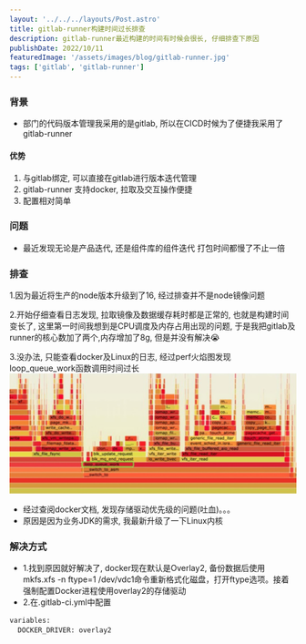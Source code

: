 ```yaml
---
layout: '../../../layouts/Post.astro'
title: gitlab-runner构建时间过长排查
description: gitlab-runner最近构建的时间有时候会很长, 仔细排查下原因
publishDate: 2022/10/11
featuredImage: '/assets/images/blog/gitlab-runner.jpg'
tags: ['gitlab', 'gitlab-runner']
---
```

### 背景
- 部门的代码版本管理我采用的是gitlab, 所以在CICD时候为了便捷我采用了gitlab-runner
#### 优势
1. 与gitlab绑定, 可以直接在gitlab进行版本迭代管理
2. gitlab-runner 支持docker, 拉取及交互操作便捷
3. 配置相对简单

### 问题
- 最近发现无论是产品迭代, 还是组件库的组件迭代 打包时间都慢了不止一倍

### 排查
1.因为最近将生产的node版本升级到了16, 经过排查并不是node镜像问题

2.开始仔细查看日志发现, 拉取镜像及数据缓存耗时都是正常的, 也就是构建时间变长了, 这里第一时间我想到是CPU调度及内存占用出现的问题, 于是我把gitlab及runner的核心数加了两个,内存增加了8g, 但是并没有解决😭

3.没办法, 只能查看docker及Linux的日志, 经过perf火焰图发现loop_queue_work函数调用时间过长
<img src='../../../../public/assets/images/blog/fire.jpg' />
- 经过查阅docker文档, 发现存储驱动优先级的问题(吐血)。。。
- 原因是因为业务JDK的需求, 我最新升级了一下Linux内核

### 解决方式
- 1.找到原因就好解决了, docker现在默认是Overlay2, 备份数据后使用mkfs.xfs -n ftype=1 /dev/vdc1命令重新格式化磁盘，打开ftype选项。接着强制配置Docker进程使用overlay2的存储驱动
- 2.在.gitlab-ci.yml中配置
```sh
variables:
  DOCKER_DRIVER: overlay2
```